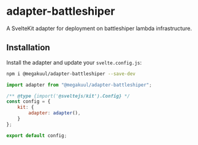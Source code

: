 # adapter-battleshiper

A SvelteKit adapter for deployment on battleshiper lambda infrastructure.


## Installation

Install the adapter and update your `svelte.config.js`:

```bash
npm i @megakuul/adapter-battleshiper --save-dev
```

```javascript
import adapter from "@megakuul/adapter-battleshiper";

/** @type {import('@sveltejs/kit').Config} */
const config = {
	kit: {
		adapter: adapter(),
	}
};

export default config;
```
